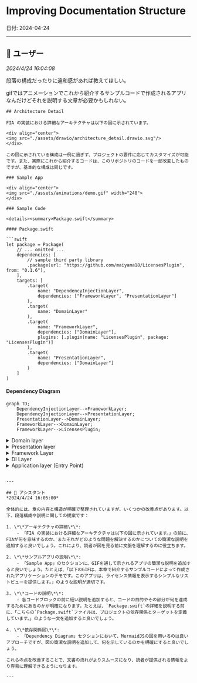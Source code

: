 # Improving Documentation Structure

日付: 2024-04-24

---

## 👤 ユーザー
*2024/4/24 16:04:08*

段落の構成だったりに違和感があれば教えてほしい。

gifではアニメーションでこれから紹介するサンプルコードで作成されるアプリなんだけどそれを説明する文章が必要かもしれない。

```
## Architecture Detail

FIA の実装における詳細なアーキテクチャは以下の図に示されています。

<div align="center">
<img src="./assets/drawio/architecture_detail.drawio.svg"/>
</div>

この図に示されている構成は一例に過ぎず、プロジェクトの要件に応じてカスタマイズが可能です。また、実際にこれから紹介するコードは、このリポジトリのコードを一部改変したものですが、基本的な構成は同じです。

### Sample App

<div align="center">
<img src="./assets/animations/demo.gif" width="240">
</div>

### Sample Code

<details><summary>Package.swift</summary>

#### Package.swift

```swift
let package = Package(
    // ... omitted ...
    dependencies: [
        // sample third party library
        .package(url: "https://github.com/maiyama18/LicensesPlugin", from: "0.1.6"),
    ],
    targets: [
        .target(
            name: "DependencyInjectionLayer",
            dependencies: ["FrameworkLayer", "PresentationLayer"]
        ),
        .target(
            name: "DomainLayer"
        ),
        .target(
            name: "FrameworkLayer",
            dependencies: ["DomainLayer"],
            plugins: [.plugin(name: "LicensesPlugin", package: "LicensesPlugin")]
        ),
        .target(
            name: "PresentationLayer",
            dependencies: ["DomainLayer"]
        )
    ]
)
```

#### Dependency Diagram

```mermaid
graph TD;
    DependencyInjectionLayer-->FrameworkLayer;
    DependencyInjectionLayer-->PresentationLayer;
    PresentationLayer-->DomainLayer;
    FrameworkLayer-->DomainLayer;
    FrameworkLayer-->LicensesPlugin;
```

</details>

<details><summary>Domain layer</summary>

#### Entity

```swift
public struct License: Identifiable, Equatable {
    public let id: String
    public let name: String
    public let body: String
    
    public init(id: String, name: String, body: String) {
        self.id = id
        self.name = name
        self.body = body
    }
}
```

#### Driver Protocol

```swift
public protocol LicenseDriverProtocol {
    func getLicenses() -> [License]
}
```

</details>

<details><summary>Presentation layer</summary>

#### View

```swift
public struct LicenseListView<DIContainer: DIContainerDependency>: View {
    private let diContainer: DIContainer
    @State private var presenter: LicenseListPresenter<DIContainer>

    public init(diContainer: DIContainer) {
        self.diContainer = diContainer
        presenter = LicenseListPresenter(diContainer: diContainer)
    }
    
    public var body: some View {
        List {
            ForEach(presenter.licenses) { license in
                Button {
                    presenter.onTapLicense(license)
                } label: {
                    Text(license.name)
                }
            }
        }
        .navigationTitle("Licenses")
        .sheet(item: $presenter.selectedLicense, content: { license in
            NavigationStack {
                ScrollView {
                    Text(license.body).padding()
                }
                .navigationTitle(license.name)
            }
        })
        .onAppear {
            presenter.onAppear()
        }
    }
}
```

#### Presenter Dependency

```swift
public protocol LicenseListPresenterDependency {
    associatedtype LicenseDriverProtocolAssocType: LicenseDriverProtocol

    var licenseDriver: LicenseDriverProtocolAssocType { get }
}
```

#### Presenter

```swift
@Observable
final class LicenseListPresenter<DIContainer: LicenseListPresenterDependency> {
    private(set) var licenses: [License] = []
    var selectedLicense: License?
    
    private let diContainer: DIContainer
    
    init(diContainer: DIContainer) {
        self.diContainer = diContainer
    }

    func onAppear() {
        licenses = diContainer.licenseDriver.getLicenses()
    }

    func onTapLicense(_ license: License) {
        selectedLicense = license
    }
}
```

#### DI Container Dependency

```swift
public protocol DIContainerDependency: LicenseListPresenterDependency {}
```

#### Mock DI Container

```swift
public final class MockDIContainer<LicenseDriver: LicenseDriverProtocol>: DIContainerDependency {
    public let licenseDriver: LicenseDriver
    
    public init(licenseDriver: LicenseDriver = MockLicenseDriver(getLicenses: [
        License(id: UUID().uuidString, name: "Sample License 1", body: "Sample License Body 1"),
        License(id: UUID().uuidString, name: "Sample License 2", body: "Sample License Body 2"),
        License(id: UUID().uuidString, name: "Sample License 3", body: "Sample License Body 3"),
    ])) {
        self.licenseDriver = licenseDriver
    }
}

public final class MockLicenseDriver: LicenseDriverProtocol {
    private let _getLicenses: [License]
    
    public init(getLicenses: [License] = []) {
        self._getLicenses = getLicenses
    }

    public func getLicenses() -> [License] {
        return _getLicenses
    }
}
```

</details>

<details><summary>Framework Layer</summary>

#### Driver

```swift
public class LicenseDriver: LicenseDriverProtocol {
    public init() {}
    
    public func getLicenses() -> [DomainLayer.License] {
        LicensesPlugin.licenses.map { library in
            License(from: library)
        }
    }
}

extension DomainLayer.License {
    // Convert Framework Entity to Domain Entity 
    init(from licensesPluginLicense: LicensesPlugin.License) {
        self.init(id: licensesPluginLicense.id, name: licensesPluginLicense.name, body: licensesPluginLicense.licenseText ?? "")
    }
}
```

※ UseCase, Interactor は Presenter での複雑な処理をまとめる用途で用いられます。今回のケースでは UseCase, Interactor は採用していないため、[こちら](https://github.com/suguruTakahashi-1234/framework-independent-architecture)のより実践的なサンプルプロジェクトで確認してください。

</details>

<details><summary>DI Layer</summary>

#### DI Container

```swift
public final class DIContainer<LicenseDriver: LicenseDriverProtocol>: DIContainerDependency {
    public let licenseDriver: LicenseDriver
    
    public init(licenseDriver: LicenseDriver = FrameworkLayer.LicenseDriver()) {
        self.licenseDriver = licenseDriver
    }
}
```

</details>

<details><summary>Application layer (Entry Point)</summary>

#### Development App

```swift
@main
struct DevelopmentApp: App {
    var body: some Scene {
        WindowGroup {
            NavigationStack {
                // Mock DI Container
                LicenseListView(diContainer: MockDIContainer())
            }
        }
    }
}
```

#### Production App

```swift
@main
struct ProductionApp: App {
    var body: some Scene {
        WindowGroup {
            NavigationStack {
                // Actual DI Container
                LicenseListView(diContainer: DIContainer())
            }
        }
    }
}
```

</details>

```

---

## 🤖 アシスタント
*2024/4/24 16:05:00*

全体的には、章の内容と構造が明確で整理されていますが、いくつかの改善点があります。以下、段落構成や説明に関しての提案です：

1. \*\*アーキテクチャの詳細\*\*:
    - 「FIA の実装における詳細なアーキテクチャは以下の図に示されています。」の前に、FIAが何を意味するのか、またそれがどのような問題を解決するのかについての簡潔な説明を追加すると良いでしょう。これにより、読者が図を見る前に文脈を理解するのに役立ちます。

2. \*\*サンプルアプリの説明\*\*:
    - 「Sample App」のセクションに、GIFを通して示されるアプリの簡潔な説明を追加すると良いでしょう。たとえば、「以下のGIFは、本章で紹介するサンプルコードによって作成されたアプリケーションのデモです。このアプリは、ライセンス情報を表示するシンプルなリストビューを提供します。」のような説明が適切です。

3. \*\*コードの説明\*\*:
    - 各コードブロックの前に短い説明を追加すると、コードの目的やその部分が何を達成するためにあるのかが明確になります。たとえば、`Package.swift`の詳細を説明する前に、「こちらの`Package.swift`ファイルは、プロジェクトの依存関係とターゲットを定義しています。」のような一文を追加すると良いでしょう。

4. \*\*依存関係図\*\*:
    - 「Dependency Diagram」セクションにおいて、MermaidJSの図を用いるのは良いアプローチですが、図の簡潔な説明を追加して、何を示しているのかを明確にすると良いでしょう。

これらの点を改善することで、文書の流れがよりスムーズになり、読者が提供される情報をより容易に理解できるようになります。

---
